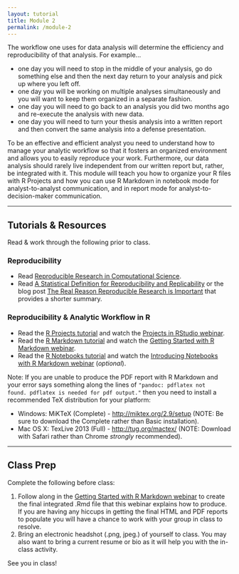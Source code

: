 ```yaml
---
layout: tutorial
title: Module 2
permalink: /module-2
---
```


The workflow one uses for data analysis will determine the efficiency and reproducibility of that analysis. For example...

- one day you will need to stop in the middle of your analysis, go do something else and then the next day return to your analysis and pick up where you left off. 
- one day you will be working on multiple analyses simultaneously and you will want to keep them organized in a separate fashion. 
- one day you will need to go back to an analysis you did two months ago and re-execute the analysis with new data.
- one day you will need to turn your thesis analysis into a written report and then convert the same analysis into a defense presentation.

To be an effective and efficient analyst you need to understand how to manage your analytic workflow so that it fosters an organized environment and allows you to easily reproduce your work.  Furthermore, our data analysis should rarely live independent from our written report but, rather, be integrated with it.  This module will teach you how to organize your R files with R Projects and how you can use R Markdown in notebook mode for analyst-to-analyst communication, and in report mode for analyst-to-decision-maker communication.

<hr>

## Tutorials & Resources

Read & work through the following prior to class. 


### Reproducibility

- Read [Reproducible Research in Computational Science](https://www.ncbi.nlm.nih.gov/pmc/articles/PMC3383002/?utm_content=buffer518fc&utm_medium=social&utm_source=twitter.com&utm_campaign=buffer).
- Read [A Statistical Definition for Reproducibility and Replicability](http://biorxiv.org/content/biorxiv/early/2016/07/29/066803.full.pdf) or the blog post [The Real Reason Reproducible Research is Important](https://simplystatistics.org/2014/06/06/the-real-reason-reproducible-research-is-important/) that provides a shorter summary.

### Reproducibility & Analytic Workflow in R

- Read the [R Projects tutorial](r_projects) and watch the [Projects in RStudio webinar](https://www.rstudio.com/resources/webinars/rstudio-essentials-webinar-series-managing-change-part-1/).
- Read the [R Markdown tutorial](r_markdown) and watch the [Getting Started with R Markdown webinar](https://www.rstudio.com/resources/webinars/getting-started-with-r-markdown/).
- Read the [R Notebooks tutorial](r_notebook) and watch the [Introducing Notebooks with R Markdown webinar](https://www.rstudio.com/resources/webinars/introducing-notebooks-with-r-markdown/) (*optional*).


Note: If you are unable to produce the PDF report with R Markdown and your error says something along the lines of <code>"pandoc: pdflatex not found. pdflatex is needed for pdf output."</code> then you need to install a recommended TeX distribution for your platform:

- Windows: MiKTeX (Complete) - http://miktex.org/2.9/setup (NOTE: Be sure to download the Complete rather than Basic installation).
- Mac OS X: TexLive 2013 (Full) - http://tug.org/mactex/ (NOTE: Download with Safari rather than Chrome _strongly_ recommended).


<hr>

## Class Prep

Complete the following before class:

1. Follow along in the [Getting Started with R Markdown webinar](https://www.rstudio.com/resources/webinars/getting-started-with-r-markdown/) to create the final integrated .Rmd file that this webinar explains how to produce. If you are having any hiccups in getting the final HTML and PDF reports to populate you will have a chance to work with your group in class to resolve.
2. Bring an electronic headshot (.png, jpeg.) of yourself to class.  You may also want to bring a current resume or bio as it will help you with the in-class activity.

See you in class!
